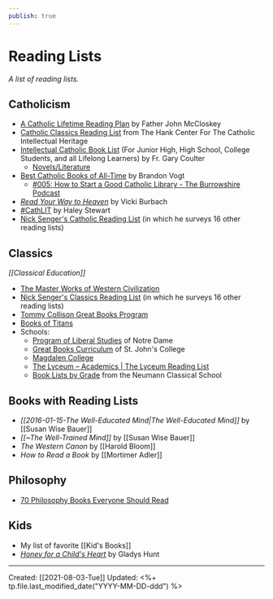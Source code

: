```yaml
---
publish: true
---
```

# Reading Lists
*A list of reading lists.*

## Catholicism
- [A Catholic Lifetime Reading Plan](https://www.catholicity.com/mccloskey/readingplan.html) by Father John McCloskey
- [Catholic Classics Reading List](https://www.luc.edu/ccih/CatholicClassicsReadingList.shtml) from The Hank Center For The Catholic Intellectual Heritage
- [Intellectual Catholic Book List](http://frcoulter.com/books/booklist.html) (For Junior High, High School, College Students, and all Lifelong Learners) by Fr. Gary Coulter
  - [Novels/Literature](http://frcoulter.com/books/novels.html)
- [Best Catholic Books of All-Time](https://brandonvogt.com/best-catholic-books-of-all-time/) by Brandon Vogt
	- [#005: How to Start a Good Catholic Library - The Burrowshire Podcast](https://burrowshirepodcast.com/library/)
- [*Read Your Way to Heaven*](https://www.amazon.com/How-Read-Your-Way-Heaven/dp/1622823605/ref=sr_1_1?ie=UTF8&qid=1542381704&sr=8-1&keywords=read+your+way+to+heaven) by Vicki Burbach
- [#CathLIT](https://www.carrotsformichaelmas.com/2018/12/19/a-reading-challenge-for-catholics-in-2019-cathlit/) by Haley Stewart
- [Nick Senger's Catholic Reading List](http://nicksenger.com/onecatholiclife/books/nicks-catholic-classics-reading-list) (in which he surveys 16 other reading lists) 

## Classics
*[[Classical Education]]*
- [The Master Works of Western Civilization](http://www2.latech.edu/~bmagee/201/great_books_etexts.html)
- [Nick Senger's Classics Reading List](http://nicksenger.com/onecatholiclife/books/nicks-summary-of-great-books-lists) (in which he surveys 16 other reading lists) 
- [Tommy Collison Great Books Program](https://tommycollison.com/greatbooks)
- [Books of Titans](https://www.booksoftitans.com/great-books/)
- Schools:
	- [Program of Liberal Studies](https://pls.nd.edu/requirements-and-courses/great-books-seminars/) of Notre Dame
	- [Great Books Curriculum](https://www.sjc.edu/academic-programs/undergraduate/great-books-reading-list) of St. John's College
	- [Magdalen College](https://magdalen.edu/academics/program-of-studies/sequence-of-readings/)
	- [The Lyceum – Academics | The Lyceum Reading List](https://www.thelyceum.org/reading-list.html)
	- [Book Lists by Grade](http://neumannschool.org/academics/book-list/) from the Neumann Classical School


## Books with Reading Lists
- *[[2016-01-15-The Well-Educated Mind|The Well-Educated Mind]]* by [[Susan Wise Bauer]]
- *[[~The Well-Trained Mind]]* by [[Susan Wise Bauer]]
- *The Western Canon* by [[Harold Bloom]]
- *How to Read a Book* by [[Mortimer Adler]]


## Philosophy
- [70 Philosophy Books Everyone Should Read](https://iainews.iai.tv/articles/70-philosophy-books-everyone-should-read-auid-1168)


## Kids
- My list of favorite [[Kid's Books]]
- [*Honey for a Child's Heart*](https://www.amazon.com/Honey-Childs-Heart-Gladys-Hunt/dp/0310242460/ref=sr_1_1?ie=UTF8&qid=1542381620&sr=8-1&keywords=honey+for+a+child%27s+heart) by Gladys Hunt

---
Created: [[2021-08-03-Tue]]
Updated: <%+ tp.file.last_modified_date("YYYY-MM-DD-ddd") %>
